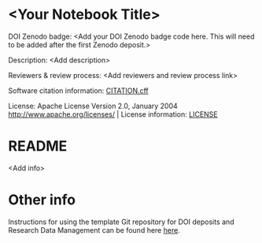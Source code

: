 # \<Your Notebook Title\>

DOI Zenodo badge: \<Add your DOI Zenodo badge code here. This will need to be added after the first Zenodo deposit.\>

Description: \<Add description\> 

Reviewers & review process: \<Add reviewers and review process link\> 

Software citation information: [CITATION.cff](CITATION.cff)

License: Apache License Version 2.0, January 2004 http://www.apache.org/licenses/ | License information: [LICENSE](LICENSE)

# README

\<Add info\>

# Other info

Instructions for using the template Git repository for DOI deposits and Research Data Management can be found here [here](https://github.com/orgs/semanticClimate/discussions/20).









